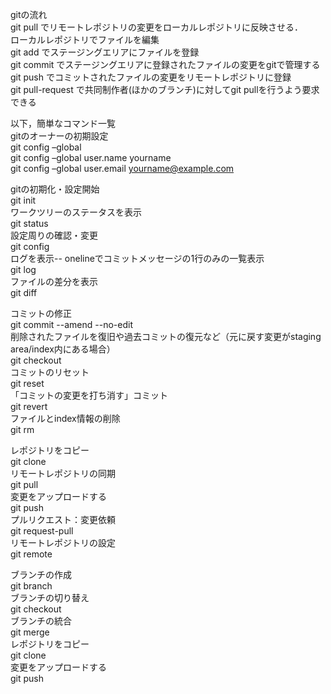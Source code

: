 gitの流れ  
git pull でリモートレポジトリの変更をローカルレポジトリに反映させる．  
ローカルレポジトリでファイルを編集  
git add でステージングエリアにファイルを登録  
git commit でステージングエリアに登録されたファイルの変更をgitで管理する  
git push でコミットされたファイルの変更をリモートレポジトリに登録  
git pull-request で共同制作者(ほかのブランチ)に対してgit pullを行うよう要求できる  

以下，簡単なコマンド一覧  
gitのオーナーの初期設定  
    git config –global  
    git config –global user.name yourname  
    git config –global user.email yourname@example.com  

gitの初期化・設定開始  
    git init  
ワークツリーのステータスを表示  
    git status  
設定周りの確認・変更  
    git config   
ログを表示-- onelineでコミットメッセージの1行のみの一覧表示  
    git log  
ファイルの差分を表示  
    git diff  

コミットの修正  
    git commit --amend --no-edit  
削除されたファイルを復旧や過去コミットの復元など（元に戻す変更がstaging area/index内にある場合）  
    git checkout  
コミットのリセット  
    git reset  
「コミットの変更を打ち消す」コミット  
    git revert  
ファイルとindex情報の削除  
    git rm  

レポジトリをコピー  
    git clone  
リモートレポジトリの同期  	
    git pull  
変更をアップロードする  
    git push  
プルリクエスト：変更依頼  
    git request-pull  
リモートレポジトリの設定  
    git remote  

ブランチの作成  
    git branch  
ブランチの切り替え  
    git checkout  
ブランチの統合  
    git merge  
レポジトリをコピー  
    git clone  
変更をアップロードする  
    git push  
